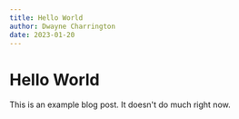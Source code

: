 ```yaml
---
title: Hello World
author: Dwayne Charrington
date: 2023-01-20
---
```


# Hello World

This is an example blog post. It doesn't do much right now. 